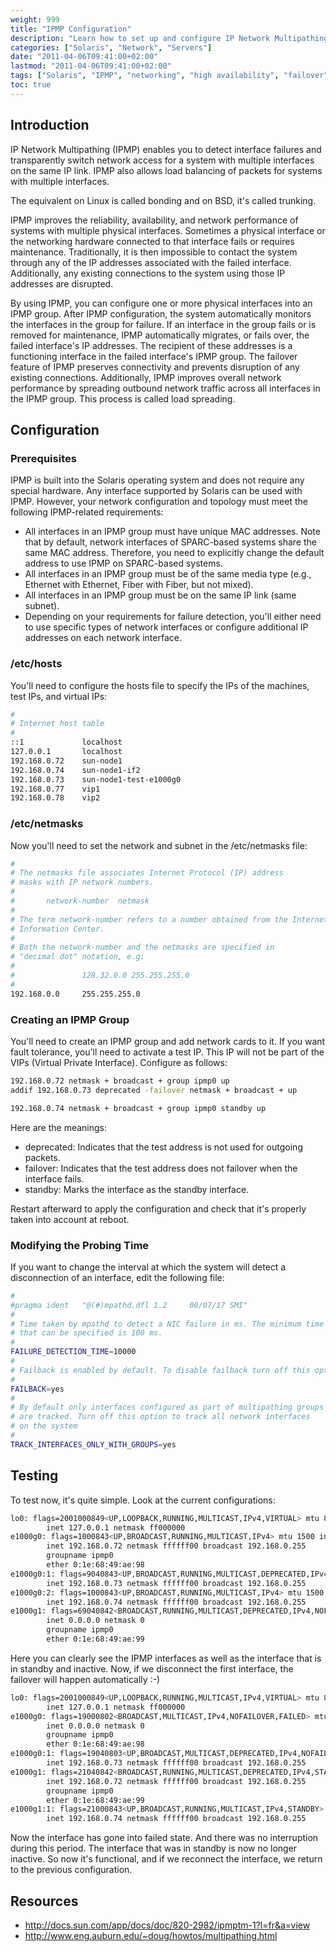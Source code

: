 ```yaml
---
weight: 999
title: "IPMP Configuration"
description: "Learn how to set up and configure IP Network Multipathing (IPMP) on Solaris systems for improved network reliability and load balancing"
categories: ["Solaris", "Network", "Servers"]
date: "2011-04-06T09:41:00+02:00"
lastmod: "2011-04-06T09:41:00+02:00"
tags: ["Solaris", "IPMP", "networking", "high availability", "failover"]
toc: true
---
```


## Introduction

IP Network Multipathing (IPMP) enables you to detect interface failures and transparently switch network access for a system with multiple interfaces on the same IP link. IPMP also allows load balancing of packets for systems with multiple interfaces.

The equivalent on Linux is called bonding and on BSD, it's called trunking.

IPMP improves the reliability, availability, and network performance of systems with multiple physical interfaces. Sometimes a physical interface or the networking hardware connected to that interface fails or requires maintenance. Traditionally, it is then impossible to contact the system through any of the IP addresses associated with the failed interface. Additionally, any existing connections to the system using those IP addresses are disrupted.

By using IPMP, you can configure one or more physical interfaces into an IPMP group. After IPMP configuration, the system automatically monitors the interfaces in the group for failure. If an interface in the group fails or is removed for maintenance, IPMP automatically migrates, or fails over, the failed interface's IP addresses. The recipient of these addresses is a functioning interface in the failed interface's IPMP group. The failover feature of IPMP preserves connectivity and prevents disruption of any existing connections. Additionally, IPMP improves overall network performance by spreading outbound network traffic across all interfaces in the IPMP group. This process is called load spreading.

## Configuration

### Prerequisites

IPMP is built into the Solaris operating system and does not require any special hardware. Any interface supported by Solaris can be used with IPMP. However, your network configuration and topology must meet the following IPMP-related requirements:

* All interfaces in an IPMP group must have unique MAC addresses. Note that by default, network interfaces of SPARC-based systems share the same MAC address. Therefore, you need to explicitly change the default address to use IPMP on SPARC-based systems.
* All interfaces in an IPMP group must be of the same media type (e.g., Ethernet with Ethernet, Fiber with Fiber, but not mixed).
* All interfaces in an IPMP group must be on the same IP link (same subnet).
* Depending on your requirements for failure detection, you'll either need to use specific types of network interfaces or configure additional IP addresses on each network interface.

### /etc/hosts

You'll need to configure the hosts file to specify the IPs of the machines, test IPs, and virtual IPs:

```bash
#
# Internet host table
#
::1             localhost
127.0.0.1       localhost
192.168.0.72    sun-node1
192.168.0.74    sun-node1-if2
192.168.0.73    sun-node1-test-e1000g0
192.168.0.77    vip1
192.168.0.78    vip2
```

### /etc/netmasks

Now you'll need to set the network and subnet in the /etc/netmasks file:

```bash
#
# The netmasks file associates Internet Protocol (IP) address
# masks with IP network numbers.
#
#       network-number  netmask
#
# The term network-number refers to a number obtained from the Internet Network
# Information Center.
#
# Both the network-number and the netmasks are specified in
# "decimal dot" notation, e.g:
#
#               128.32.0.0 255.255.255.0
#
192.168.0.0     255.255.255.0
```

### Creating an IPMP Group

You'll need to create an IPMP group and add network cards to it. If you want fault tolerance, you'll need to activate a test IP. This IP will not be part of the VIPs (Virtual Private Interface). Configure as follows:

```bash
192.168.0.72 netmask + broadcast + group ipmp0 up
addif 192.168.0.73 deprecated -failover netmask + broadcast + up
```

```bash
192.168.0.74 netmask + broadcast + group ipmp0 standby up
```

Here are the meanings:

* deprecated: Indicates that the test address is not used for outgoing packets.
* failover: Indicates that the test address does not failover when the interface fails.
* standby: Marks the interface as the standby interface.

Restart afterward to apply the configuration and check that it's properly taken into account at reboot.

### Modifying the Probing Time

If you want to change the interval at which the system will detect a disconnection of an interface, edit the following file:

```bash
#
#pragma ident   "@(#)mpathd.dfl 1.2     00/07/17 SMI"
#
# Time taken by mpathd to detect a NIC failure in ms. The minimum time
# that can be specified is 100 ms.
# 
FAILURE_DETECTION_TIME=10000
#
# Failback is enabled by default. To disable failback turn off this option
#
FAILBACK=yes
#
# By default only interfaces configured as part of multipathing groups 
# are tracked. Turn off this option to track all network interfaces 
# on the system
#
TRACK_INTERFACES_ONLY_WITH_GROUPS=yes
```

## Testing

To test now, it's quite simple. Look at the current configurations:

```bash
lo0: flags=2001000849<UP,LOOPBACK,RUNNING,MULTICAST,IPv4,VIRTUAL> mtu 8232 index 1
        inet 127.0.0.1 netmask ff000000 
e1000g0: flags=1000843<UP,BROADCAST,RUNNING,MULTICAST,IPv4> mtu 1500 index 2
        inet 192.168.0.72 netmask ffffff00 broadcast 192.168.0.255
        groupname ipmp0
        ether 0:1e:68:49:ae:98 
e1000g0:1: flags=9040843<UP,BROADCAST,RUNNING,MULTICAST,DEPRECATED,IPv4,NOFAILOVER> mtu 1500 index 2
        inet 192.168.0.73 netmask ffffff00 broadcast 192.168.0.255
e1000g0:2: flags=1000843<UP,BROADCAST,RUNNING,MULTICAST,IPv4> mtu 1500 index 2
        inet 192.168.0.74 netmask ffffff00 broadcast 192.168.0.255
e1000g1: flags=69040842<BROADCAST,RUNNING,MULTICAST,DEPRECATED,IPv4,NOFAILOVER,STANDBY,INACTIVE> mtu 0 index 3
        inet 0.0.0.0 netmask 0 
        groupname ipmp0
        ether 0:1e:68:49:ae:99
```

Here you can clearly see the IPMP interfaces as well as the interface that is in standby and inactive.
Now, if we disconnect the first interface, the failover will happen automatically :-)

```bash
lo0: flags=2001000849<UP,LOOPBACK,RUNNING,MULTICAST,IPv4,VIRTUAL> mtu 8232 index 1
        inet 127.0.0.1 netmask ff000000 
e1000g0: flags=19000802<BROADCAST,MULTICAST,IPv4,NOFAILOVER,FAILED> mtu 0 index 2
        inet 0.0.0.0 netmask 0 
        groupname ipmp0
        ether 0:1e:68:49:ae:98 
e1000g0:1: flags=19040803<UP,BROADCAST,MULTICAST,DEPRECATED,IPv4,NOFAILOVER,FAILED> mtu 1500 index 2
        inet 192.168.0.73 netmask ffffff00 broadcast 192.168.0.255
e1000g1: flags=21040842<BROADCAST,RUNNING,MULTICAST,DEPRECATED,IPv4,STANDBY> mtu 1500 index 3
        inet 192.168.0.72 netmask ffffff00 broadcast 192.168.0.255
        groupname ipmp0
        ether 0:1e:68:49:ae:99 
e1000g1:1: flags=21000843<UP,BROADCAST,RUNNING,MULTICAST,IPv4,STANDBY> mtu 1500 index 3
        inet 192.168.0.74 netmask ffffff00 broadcast 192.168.0.255
```

Now the interface has gone into failed state. And there was no interruption during this period. The interface that was in standby is now no longer inactive. So now it's functional, and if we reconnect the interface, we return to the previous configuration.

## Resources
- http://docs.sun.com/app/docs/doc/820-2982/ipmptm-1?l=fr&a=view
- http://www.eng.auburn.edu/~doug/howtos/multipathing.html
